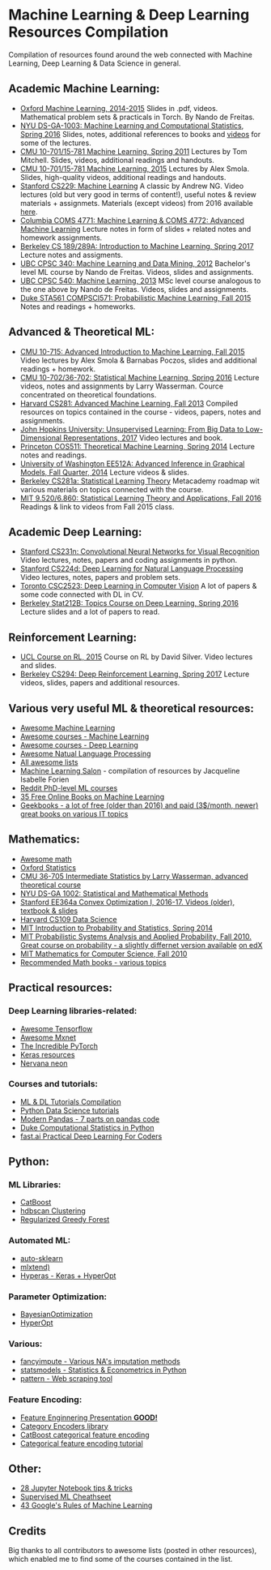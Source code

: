 # Machine Learning & Deep Learning Resources Compilation

Compilation of resources found around the web connected with Machine Learning, Deep Learning & Data Science in general.

## Academic Machine Learning:

- [Oxford Machine Learning, 2014-2015](https://www.cs.ox.ac.uk/people/nando.defreitas/machinelearning/) Slides in .pdf, videos. Mathematical problem sets & practicals in Torch. By Nando de Freitas.
- [NYU DS-GA-1003: Machine Learning and Computational Statistics, Spring 2016](http://davidrosenberg.github.io/ml2016/#home) Slides, notes, additional references to books and [videos](https://www.youtube.com/channel/UCjxoi1kA0twXJsVnIq2vMHA/videos) for some of the lectures.
- [CMU 10-701/15-781 Machine Learning, Spring 2011](http://www.cs.cmu.edu/~tom/10701_sp11/) Lectures by Tom Mitchell. Slides, videos, additional readings and handouts.
- [CMU 10-701/15-781 Machine Learning, 2015](http://www.cs.cmu.edu/~tom/10701_sp11/) Lectures by Alex Smola. Slides, high-quality videos, additional readings and handouts.
- [Stanford CS229: Machine Learning](https://see.stanford.edu/Course/CS229) A classic by Andrew NG. Video lectures (old but very good in terms of content!), useful notes & review materials + assignmets. Materials (except videos) from 2016 available [here](http://cs229.stanford.edu/).
- [Columbia COMS 4771: Machine Learning & COMS 4772: Advanced Machine Learning](http://www.cs.columbia.edu/learning/courses.html) Lecture notes in form of slides + related notes and homework assignments.
- [Berkeley CS 189/289A: Introduction to Machine Learning, Spring 2017](https://people.eecs.berkeley.edu/~jrs/189/) Lecture notes and assigments.
- [UBC CPSC 340: Machine Learning and Data Mining, 2012](http://www.cs.ubc.ca/~nando/340-2012/index.php) Bachelor's level ML course by Nando de Freitas. Videos, slides and assignments.
- [UBC CPSC 540: Machine Learning, 2013](http://www.cs.ubc.ca/~nando/540-2013/index.html) MSc level course analogous to the one above by Nando de Freitas. Videos, slides and assignments.
- [Duke STA561 COMPSCI571: Probabilistic Machine Learning, Fall 2015](http://www2.stat.duke.edu/~sayan/561/2015/) Notes and readings + homeworks.

## Advanced & Theoretical ML:

- [CMU 10-715: Advanced Introduction to Machine Learning, Fall 2015](http://www.cs.cmu.edu/~bapoczos/Classes/ML10715_2015Fall/) Video lectures by Alex Smola & Barnabas Poczos, slides and additional readings + homework.
- [CMU 10-702/36-702: Statistical Machine Learning, Spring 2016](http://www.stat.cmu.edu/~larry/=sml/) Lecture videos, notes and assignments by Larry Wasserman. Cource concentrated on theoretical foundations.
- [Harvard CS281: Advanced Machine Learning, Fall 2013](http://www.seas.harvard.edu/courses/cs281/) Compiled resources on topics contained in the course - videos, papers, notes and assignments.
- [John Hopkins University: Unsupervised Learning: From Big Data to Low-Dimensional Representations, 2017](http://www.vision.jhu.edu/teaching/learning/learning17/) Video lectures and book.
- [Princeton COS511: Theoretical Machine Learning, Spring 2014](https://www.cs.princeton.edu/courses/archive/spring14/cos511/index.html) Lecture notes and readings.
- [University of Washington EE512A: Advanced Inference in Graphical Models, Fall Quarter, 2014](http://j.ee.washington.edu/~bilmes/classes/ee512a_fall_2014/index.html) Lecture videos & slides.
- [Berkeley CS281a: Statistical Learning Theory](https://metacademy.org/roadmaps/cjrd/cs281a) Metacademy roadmap wit various materials on topics connected with the course.
- [MIT 9.520/6.860: Statistical Learning Theory and Applications, Fall 2016](http://www.mit.edu/~9.520/fall16/) Readings & link to videos from Fall 2015 class.

## Academic Deep Learning:

- [Stanford CS231n: Convolutional Neural Networks for Visual Recognition](http://cs231n.stanford.edu/) Video lectures, notes, papers and coding assignments in python.
- [Stanford CS224d: Deep Learning for Natural Language Processing](http://cs224d.stanford.edu/syllabus.html) Video lectures, notes, papers and problem sets.
- [Toronto CSC2523: Deep Learning in Computer Vision](http://www.cs.utoronto.ca/~fidler/teaching/2015/CSC2523.html) A lot of papers & some code connected with DL in CV.
- [Berkeley Stat212B: Topics Course on Deep Learning, Spring 2016](https://github.com/joanbruna/stat212b) Lecture slides and a lot of papers to read.

## Reinforcement Learning:

- [UCL Course on RL, 2015](http://www0.cs.ucl.ac.uk/staff/D.Silver/web/Teaching.html) Course on RL by David Silver. Video lectures and slides.
- [Berkeley CS294: Deep Reinforcement Learning, Spring 2017](http://rll.berkeley.edu/deeprlcourse/) Lecture videos, slides, papers and additional resources.

## Various very useful ML & theoretical resources:

- [Awesome Machine Learning](https://github.com/josephmisiti/awesome-machine-learning)
- [Awesome courses - Machine Learning](https://github.com/prakhar1989/awesome-courses#machine-learning)
- [Awesome courses - Deep Learning](https://github.com/ChristosChristofidis/awesome-deep-learning)
- [Awesome Natual Language Processing](https://github.com/keon/awesome-nlp)
- [All awesome lists](https://github.com/sindresorhus/awesome)
- [Machine Learning Salon](http://www.machinelearningsalon.org/index.html) - compilation of resources by Jacqueline Isabelle Forien
- [Reddit PhD-level ML courses](https://www.reddit.com/r/MachineLearning/comments/51qhc8/phdlevel_courses/)
- [35 Free Online Books on Machine Learning](https://dzone.com/articles/35-free-online-books-machine)
- [Geekbooks - a lot of free (older than 2016) and paid (3$/month, newer) great books on various IT topics](https://www.geekbooks.me/)

## Mathematics:

- [Awesome math](https://github.com/rossant/awesome-math)
- [Oxford Statistics](http://www.stats.ox.ac.uk/~reinert/)
- [CMU 36-705 Intermediate Statistics by Larry Wasserman, advanced theoretical course](http://www.stat.cmu.edu/~larry/=stat705/)
- [NYU DS-GA 1002: Statistical and Mathematical Methods](http://www.cims.nyu.edu/~cfgranda/pages/DSGA1002_fall15/index.html)
- [Stanford EE364a Convex Optimization I, 2016-17\. Videos (older), textbook & slides](http://stanford.edu/class/ee364a/)
- [Harvard CS109 Data Science](http://cs109.github.io/2015/)
- [MIT Introduction to Probability and Statistics, Spring 2014](https://ocw.mit.edu/courses/mathematics/18-05-introduction-to-probability-and-statistics-spring-2014/)
- [MIT Probabilistic Systems Analysis and Applied Probability, Fall 2010\. Great course on probability - a slightly differnet version available](https://ocw.mit.edu/courses/electrical-engineering-and-computer-science/6-041-probabilistic-systems-analysis-and-applied-probability-fall-2010/) [on edX](https://www.edx.org/course/introduction-probability-science-mitx-6-041x-2)
- [MIT Mathematics for Computer Science, Fall 2010](https://ocw.mit.edu/courses/electrical-engineering-and-computer-science/6-042j-mathematics-for-computer-science-fall-2010/index.htm)
- [Recommended Math books - various topics](https://mathblog.com/mathematics-books/)

## Practical resources:

### Deep Learning libraries-related:

- [Awesome Tensorflow](https://github.com/jtoy/awesome-tensorflow)
- [Awesome Mxnet](https://github.com/dmlc/mxnet/blob/master/example/README.md)
- [The Incredible PyTorch](https://github.com/ritchieng/the-incredible-pytorch)
- [Keras resources](https://github.com/fchollet/keras-resources/blob/master/README.md)
- [Nervana neon](https://github.com/NervanaSystems/neon)

### Courses and tutorials:

- [ML & DL Tutorials Compilation](https://github.com/ujjwalkarn/Machine-Learning-Tutorials)
- [Python Data Science tutorials](https://github.com/ujjwalkarn/DataSciencePython)
- [Modern Pandas - 7 parts on pandas code](https://tomaugspurger.github.io/modern-1.html)
- [Duke Computational Statistics in Python](https://people.duke.edu/~ccc14/sta-663/index.html)
- [fast.ai Practical Deep Learning For Coders](http://course.fast.ai/index.html)

## Python:

### ML Libraries:

- [CatBoost](https://github.com/catboost/catboost)
- [hdbscan Clustering](https://hdbscan.readthedocs.io/en/latest/index.html)
- [Regularized Greedy Forest](https://github.com/fukatani/rgf_python)

### Automated ML:

- [auto-sklearn](http://automl.github.io/auto-sklearn/stable/)
- [mlxtend)](https://github.com/rasbt/mlxtend)
- [Hyperas - Keras + HyperOpt](https://github.com/maxpumperla/hyperas)

### Parameter Optimization:

- [BayesianOptimization](https://github.com/fmfn/BayesianOptimization)
- [HyperOpt](https://github.com/hyperopt/hyperopt)

### Various:

- [fancyimpute - Various NA's imputation methods](https://github.com/hammerlab/fancyimpute)
- [statsmodels - Statistics & Econometrics in Python](https://github.com/statsmodels/statsmodels/)
- [pattern - Web scraping tool](https://github.com/clips/pattern)

### Feature Encoding:

- [Feature Enginnering Presentation **GOOD!**](https://www.slideshare.net/HJvanVeen/feature-engineering-72376750)
- [Category Encoders library](http://contrib.scikit-learn.org/categorical-encoding/)
- [CatBoost categorical feature encoding](https://tech.yandex.com/catboost/doc/dg/concepts/algorithm-main-stages_cat-to-numberic-docpage/)
- [Categorical feature encoding tutorial](http://pbpython.com/categorical-encoding.html)

## Other:

- [28 Jupyter Notebook tips & tricks](https://www.dataquest.io/blog/jupyter-notebook-tips-tricks-shortcuts/)
- [Supervised ML Cheathseet](https://github.com/rcompton/ml_cheat_sheet/blob/master/supervised_learning.ipynb)
- [43 Google's Rules of Machine Learning](https://github.com/thundergolfer/google-rules-of-machine-learning)

## Credits

Big thanks to all contributors to awesome lists (posted in other resources), which enabled me to find some of the courses contained in the list.
